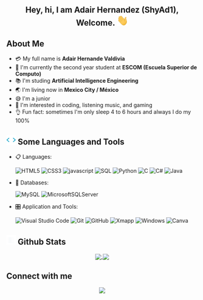 <h2 align="center">
    Hey, hi, I am Adair Hernandez (ShyAd1), Welcome.
    <img src="Resources/Hi.gif" width = "30">
</h2>

## About Me

- :credit_card: My full name is **Adair Hernande Valdivia**
- :school: I'm currently the second year student at **ESCOM (Escuela Superior de Computo)**
- :books: I'm studing **Artificial Intelligence Engineering**
- :earth_asia: I'm living now in **Mexico City / México**
- :sweat_smile: I'm a junior
- :monocle_face: I'm interested in coding, listening music, and gaming
- :ok_hand: Fun fact: sometimes I'm only sleep 4 to 6 hours and always I do my 100%

## <img src="Resources/Script Coding Sticker by fourplex GmbH.gif" width="25px" height="25px"> Some Languages and Tools

<p align="center">

- 📋 Languages:

  ![HTML5](https://img.shields.io/badge/html5-%23E34F26.svg?style=for-the-badge&logo=html5&logoColor=white)
  ![CSS3](https://img.shields.io/badge/css3-%231572B6.svg?style=for-the-badge&logo=css3&logoColor=white)
  ![javascript](https://img.shields.io/badge/javascript%20-%23323330.svg?&style=for-the-badge&logo=javascript&logoColor=%23F7DF1E)
  ![SQL](https://img.shields.io/badge/SQL-025E8C?style=for-the-badge&logo=databricks&logoColor=white)
  ![Python](https://img.shields.io/badge/Python-0076a5?style=for-the-badge&logo=python&logoColor=white)
  ![C](https://img.shields.io/badge/C-00599C?style=for-the-badge&logo=c&logoColor=white)
  ![C#](https://img.shields.io/badge/C%23-239120?style=for-the-badge&logo=c-sharp&logoColor=white)
  ![Java](https://img.shields.io/badge/Java-ED8B00?style=for-the-badge&logo=openjdk&logoColor=white)

- 💾 Databases:

  ![MySQL](https://img.shields.io/badge/MySQL-00000F?style=for-the-badge&logo=mysql&logoColor=white)
  ![MicrosoftSQLServer](https://img.shields.io/badge/Microsoft%20SQL%20Sever-CC2927?style=for-the-badge&logo=microsoft%20sql%20server&logoColor=white)

- 🎛️ Application and Tools:

  ![Visual Studio Code](https://img.shields.io/badge/Visual%20Studio%20Code-0078d7.svg?style=for-the-badge&logo=visual-studio-code&logoColor=white)
  ![Git](https://img.shields.io/badge/git-%23F05033.svg?style=for-the-badge&logo=git&logoColor=white)
  ![GitHub](https://img.shields.io/badge/github-%23121011.svg?style=for-the-badge&logo=github&logoColor=white)
  ![Xmapp](https://img.shields.io/badge/Xampp-F37623?style=for-the-badge&logo=xampp&logoColor=white)
  ![Windows](https://img.shields.io/badge/Windows-0078D6?style=for-the-badge&logo=windows&logoColor=white)
  ![Canva](https://img.shields.io/badge/Canva-%2300C4CC.svg?style=for-the-badge&logo=Canva&logoColor=white)

</p>

## <img src="Resources/nerd analyze Sticker by SurveyMonkey.gif" width="25"> <b>Github Stats</b>

<p align="center">
    <a href="https://github.com/ShyAd1">
        <img align="center" src="https://github-readme-stats.vercel.app/api?username=ShyAd1&include_all_commits=true&count_private=true&show_icons=true&line_height=20&title_color=7A7ADB&icon_color=2234AE&text_color=D3D3D3&bg_color=0,000000,130F40" width="430"/>
    </a>
    <a href="https://github.com/ShyAd1">
        <img align="center" src="https://github-readme-stats.vercel.app/api/top-langs?username=ShyAd1&show_icons=true&locale=en&layout=compact&theme=tokyonight" width="320"/>
    </a>
</p>

## Connect with me

<p align="center">
  <a href="mailto:adheva05@gmail.com"><img src="https://img.shields.io/badge/Gmail-6500CB?style=for-the-badge&logo=gmail&logoColor=white" target="_blank"></a>
</p>
